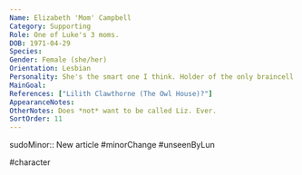 ```yaml
---
Name: Elizabeth 'Mom' Campbell
Category: Supporting
Role: One of Luke's 3 moms.
DOB: 1971-04-29
Species:
Gender: Female (she/her)
Orientation: Lesbian
Personality: She's the smart one I think. Holder of the only braincell in the entire Campbell family.
MainGoal:
References: ["Lilith Clawthorne (The Owl House)?"]
AppearanceNotes:
OtherNotes: Does *not* want to be called Liz. Ever.
SortOrder: 11
---
```


sudoMinor:: New article
#minorChange #unseenByLun 

#character 